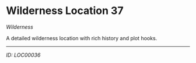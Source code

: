 # Wilderness Location 37

*Wilderness*

A detailed wilderness location with rich history and plot hooks.

---
*ID: LOC00036*